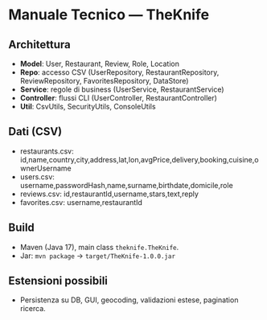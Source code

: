 # Manuale Tecnico — TheKnife

## Architettura
- **Model**: User, Restaurant, Review, Role, Location
- **Repo**: accesso CSV (UserRepository, RestaurantRepository, ReviewRepository, FavoritesRepository, DataStore)
- **Service**: regole di business (UserService, RestaurantService)
- **Controller**: flussi CLI (UserController, RestaurantController)
- **Util**: CsvUtils, SecurityUtils, ConsoleUtils

## Dati (CSV)
- restaurants.csv: id,name,country,city,address,lat,lon,avgPrice,delivery,booking,cuisine,ownerUsername
- users.csv: username,passwordHash,name,surname,birthdate,domicile,role
- reviews.csv: id,restaurantId,username,stars,text,reply
- favorites.csv: username,restaurantId

## Build
- Maven (Java 17), main class `theknife.TheKnife`.
- Jar: `mvn package` -> `target/TheKnife-1.0.0.jar`

## Estensioni possibili
- Persistenza su DB, GUI, geocoding, validazioni estese, pagination ricerca.
